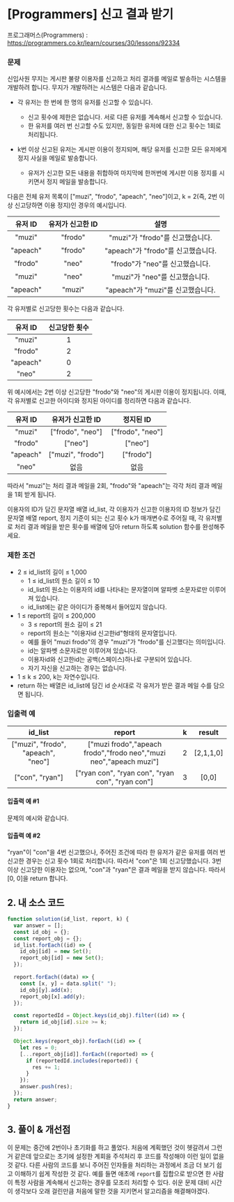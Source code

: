 # [Programmers] 신고 결과 받기

프로그래머스(Programmers) : https://programmers.co.kr/learn/courses/30/lessons/92334

### 문제

신입사원 무지는 게시판 불량 이용자를 신고하고 처리 결과를 메일로 발송하는 시스템을 개발하려 합니다. 무지가 개발하려는 시스템은 다음과 같습니다.

- 각 유저는 한 번에 한 명의 유저를 신고할 수 있습니다.
  - 신고 횟수에 제한은 없습니다. 서로 다른 유저를 계속해서 신고할 수 있습니다.
  - 한 유저를 여러 번 신고할 수도 있지만, 동일한 유저에 대한 신고 횟수는 1회로 처리됩니다.
- k번 이상 신고된 유저는 게시판 이용이 정지되며, 해당 유저를 신고한 모든 유저에게 정지 사실을 메일로 발송합니다.

  - 유저가 신고한 모든 내용을 취합하여 마지막에 한꺼번에 게시판 이용 정지를 시키면서 정지 메일을 발송합니다.

다음은 전체 유저 목록이 ["muzi", "frodo", "apeach", "neo"]이고, k = 2(즉, 2번 이상 신고당하면 이용 정지)인 경우의 예시입니다.

| 유저 ID  | 유저가 신고한 ID |                설명                |
| :------: | :--------------: | :--------------------------------: |
|  "muzi"  |     "frodo"      |  "muzi"가 "frodo"를 신고했습니다.  |
| "apeach" |     "frodo"      | "apeach"가 "frodo"를 신고했습니다. |
| "frodo"  |      "neo"       |  "frodo"가 "neo"를 신고했습니다.   |
|  "muzi"  |      "neo"       |   "muzi"가 "neo"를 신고했습니다.   |
| "apeach" |      "muzi"      | "apeach"가 "muzi"를 신고했습니다.  |

각 유저별로 신고당한 횟수는 다음과 같습니다.

| 유저 ID  | 신고당한 횟수 |
| :------: | :-----------: |
|  "muzi"  |       1       |
| "frodo"  |       2       |
| "apeach" |       0       |
|  "neo"   |       2       |

위 예시에서는 2번 이상 신고당한 "frodo"와 "neo"의 게시판 이용이 정지됩니다. 이때, 각 유저별로 신고한 아이디와 정지된 아이디를 정리하면 다음과 같습니다.

| 유저 ID  | 유저가 신고한 ID  |    정지된 ID     |
| :------: | :---------------: | :--------------: |
|  "muzi"  | ["frodo", "neo"]  | ["frodo", "neo"] |
| "frodo"  |      ["neo"]      |     ["neo"]      |
| "apeach" | ["muzi", "frodo"] |    ["frodo"]     |
|  "neo"   |       없음        |       없음       |

따라서 "muzi"는 처리 결과 메일을 2회, "frodo"와 "apeach"는 각각 처리 결과 메일을 1회 받게 됩니다.

이용자의 ID가 담긴 문자열 배열 id_list, 각 이용자가 신고한 이용자의 ID 정보가 담긴 문자열 배열 report, 정지 기준이 되는 신고 횟수 k가 매개변수로 주어질 때, 각 유저별로 처리 결과 메일을 받은 횟수를 배열에 담아 return 하도록 solution 함수를 완성해주세요.

### 제한 조건

- 2 ≤ id_list의 길이 ≤ 1,000
  - 1 ≤ id_list의 원소 길이 ≤ 10
  - id_list의 원소는 이용자의 id를 나타내는 문자열이며 알파벳 소문자로만 이루어져 있습니다.
  - id_list에는 같은 아이디가 중복해서 들어있지 않습니다.
- 1 ≤ report의 길이 ≤ 200,000
  - 3 ≤ report의 원소 길이 ≤ 21
  - report의 원소는 "이용자id 신고한id"형태의 문자열입니다.
  - 예를 들어 "muzi frodo"의 경우 "muzi"가 "frodo"를 신고했다는 의미입니다.
  - id는 알파벳 소문자로만 이루어져 있습니다.
  - 이용자id와 신고한id는 공백(스페이스)하나로 구분되어 있습니다.
  - 자기 자신을 신고하는 경우는 없습니다.
- 1 ≤ k ≤ 200, k는 자연수입니다.
- return 하는 배열은 id_list에 담긴 id 순서대로 각 유저가 받은 결과 메일 수를 담으면 됩니다.

### 입출력 예

|              id_list               |                               report                               |  k  |  result   |
| :--------------------------------: | :----------------------------------------------------------------: | :-: | :-------: |
| ["muzi", "frodo", "apeach", "neo"] | ["muzi frodo","apeach frodo","frodo neo","muzi neo","apeach muzi"] |  2  | [2,1,1,0] |
|          ["con", "ryan"]           |          ["ryan con", "ryan con", "ryan con", "ryan con"]          |  3  |   [0,0]   |

#### 입출력 예 #1

문제의 예시와 같습니다.

#### 입출력 예 #2

"ryan"이 "con"을 4번 신고했으나, 주어진 조건에 따라 한 유저가 같은 유저를 여러 번 신고한 경우는 신고 횟수 1회로 처리합니다. 따라서 "con"은 1회 신고당했습니다. 3번 이상 신고당한 이용자는 없으며, "con"과 "ryan"은 결과 메일을 받지 않습니다. 따라서 [0, 0]을 return 합니다.

## 2. 내 소스 코드

```javascript
function solution(id_list, report, k) {
  var answer = [];
  const id_obj = {};
  const report_obj = {};
  id_list.forEach((id) => {
    id_obj[id] = new Set();
    report_obj[id] = new Set();
  });

  report.forEach((data) => {
    const [x, y] = data.split(" ");
    id_obj[y].add(x);
    report_obj[x].add(y);
  });

  const reportedId = Object.keys(id_obj).filter((id) => {
    return id_obj[id].size >= k;
  });

  Object.keys(report_obj).forEach((id) => {
    let res = 0;
    [...report_obj[id]].forEach((reported) => {
      if (reportedId.includes(reported)) {
        res += 1;
      }
    });
    answer.push(res);
  });
  return answer;
}
```

## 3. 풀이 & 개선점

이 문제는 중간에 2번이나 초기화를 하고 풀었다. 처음에 계획했던 것이 헷갈려서 그런거 같은데 앞으로는 초기에 설정한 계회을 주석처리 후 코드를 작성해야 이런 일이 없을 것 같다.
다른 사람의 코드를 보니 주어진 인자들을 처리하는 과정에서 조금 더 보기 쉽고 이해하기 쉽게 작성한 것 같다.
예를 들면 애초에 `report`를 집합으로 받으면 한 사람이 특정 사람을 계속해서 신고하는 경우를 모조리 처리할 수 있다. 쉬운 문제 대비 시간이 생각보다 오래 걸린만큼 처음에 말한 것을 지키면서 알고리즘을 해결해야겠다.
